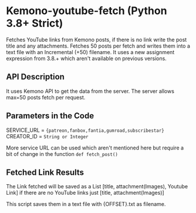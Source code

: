 # Kemono-youtube-fetch (Python 3.8+ Strict)
Fetches YouTube links from Kemono posts, if there is no link write the post title and any attachments. Fetches 50 posts per fetch and writes them into a text file with an Incremental (+50) filename.
It uses a new assignment expression from 3.8.+ which aren't available on previous versions.
## API Description

It uses Kemono API to get the data from the server.
The server allows max=50 posts fetch per request.

## Parameters in the Code

SERVICE_URL = `{patreon,fanbox,fantia,gumroad,subscribestar}`
CREATOR_ID = `String or Integer`

More service URL can be used which aren't mentioned here but require a bit of change in the function `def fetch_post()`

## Fetched Link Results

The Link fetched will be saved as a List [title, attachment(Images), Youtube Link]
if there are no YouTube links just [title, attachment(Images)]

This script saves them in a text file with {OFFSET}.txt as filename.



